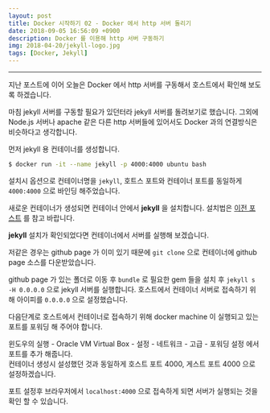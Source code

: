 ```yaml
---
layout: post
title: Docker 시작하기 02 - Docker 에서 http 서버 돌리기
date: 2018-09-05 16:56:09 +0900
description: Docker 를 이용해 http 서버 구동하기
img: 2018-04-20/jekyll-logo.jpg
tags: [Docker, Jekyll]
---
```

---

지난 포스트에 이어 오늘은 Docker 에서 http 서버를 구동해서 호스트에서 확인해 보도록 하겠습니다.

마침 jekyll 서버를 구동할 필요가 있던터라 jekyll 서버를 돌려보기로 했습니다. 그외에 Node.js 서버나 apache 같은 다른 http 서버들에 있어서도 Docker 과의 연결방식은 비슷하다고 생각합니다.

먼저 jekyll 용 컨테이너를 생성합니다.

```bash
$ docker run -it --name jekyll -p 4000:4000 ubuntu bash
```
설치시 옵션으로 컨테이너명을 `jekyll`, 호트스 포트와 컨테이너 포트를 동일하게 `4000:4000` 으로 바인딩 해주었습니다.

새로운 컨테이너가 생성되면 컨테이너 안에서 **jekyll** 을 설치합니다. 설치법은 [이전 포스트](/start-jakyllandgithubpage/) 를 참고 바랍니다.

**jekyll** 설치가 확인되었다면 컨테이너에서 서버를 실행해 보겠습니다.

저같은 경우는 github page 가 이미 있기 때문에 `git clone` 으로 컨테이너에 github page 소스를 다운받았습니다.

github page 가 있는 폴더로 이동 후
`bundle` 로 필요한 gem 들을 설치 후 `jekyll s -H 0.0.0.0` 으로 jekyll 서버를 실행합니다.
호스트에서 컨테이너 서버로 접속하기 위해 아이피를 `0.0.0.0` 으로 설정했습니다.

다음단계로 호스트에서 컨테이너로 접속하기 위해 docker machine 이 실행되고 있는 포트를 포워딩 해 주어야 합니다.

윈도우의 실행 - Oracle VM Virtual Box - 설정 - 네트워크 - 고급 - 포워딩 설정
에서 포트를 추가 해줍니다. <br/>
컨테이너 생성시 설성했던 것과 동일하게 호스트 포트 4000, 게스트 포트 4000 으로 설정하겠습니다.

포트 설정후 브라우저에서 `localhost:4000` 으로 접속하게 되면 서버가 실행되는 것을 확인 할 수 있습니다.